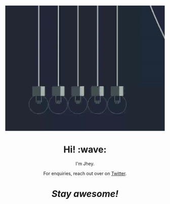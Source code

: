 [![Social banner for Aish0507](https://github.com/Aish0507/Aish0507/raw/master/assets/Aish0507.gif)]()
<h1 align='center'> Hi! :wave:</h1>
<p align='center'>
I'm Jhey.
</p>
<p align='center'>For enquiries, reach out over on <a href="https://twitter.com/aishvarya1990">Twitter</a>.</p>

<h1 align='center'><i>Stay awesome!</i></h1>